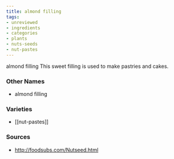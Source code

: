 ```yaml
---
title: almond filling
tags:
- unreviewed
- ingredients
- categories
- plants
- nuts-seeds
- nut-pastes
---
```

almond filling This sweet filling is used to make pastries and cakes.

### Other Names

* almond filling

### Varieties

* [[nut-pastes]]

### Sources
* http://foodsubs.com/Nutseed.html
